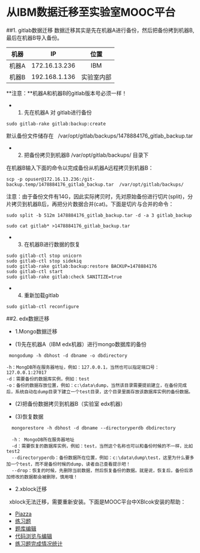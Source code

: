 # 从IBM数据迁移至实验室MOOC平台
##1. gitlab数据迁移
数据迁移其实是先在机器A进行备份，然后把备份拷到机器B, 最后在机器B导入备份。

| 机器 | IP | 位置 |
| :-------: | :-------: | :-----:|
|机器A|172.16.13.236|IBM |
|机器B|192.168.1.136|实验室内部|
**注意：**机器A和机器B的gitlab版本号必须一样！

+ 1. 先在机器A 对 gitlab进行备份
```
sudo gitlab-rake gitlab:backup:create
```
   默认备份文件储存在   /var/opt/gitlab/backups/1478884176_gitlab_backup.tar 

+ 2. 把备份拷贝到机器B  /var/opt/gitlab/backups/ 目录下

在机器B输入下面的命令以完成备份从机器A远程拷贝到机器B：
```
scp -p opuser@172.16.13.236:/git-backup.temp/1478884176_gitlab_backup.tar  /var/opt/gitlab/backups/  
```
注意：由于备份文件有14G，因此实际拷贝时，先对原始备份进行切片(split)，分片拷贝到机器B后，再把分片数据合并(cat)。下面是切片与合并的命令：
```
sudo split -b 512m 1478884176_gitlab_backup.tar -d -a 3 gitlab_backup
```
```
sudo cat gitlab* >1478884176_gitlab_backup.tar  
```
+ 3. 在机器B进行数据的恢复

```
sudo gitlab-ctl stop unicorn
sudo gitlab-ctl stop sidekiq
sudo gitlab-rake gitlab:backup:restore BACKUP=1478884176   
sudo gitlab-ctl start
sudo gitlab-rake gitlab:check SANITIZE=true
```

+ 4. 重新加载gitlab

```
sudo gitlab-ctl reconfigure
```

##2. edx数据迁移

+ 1.Mongo数据迁移

 * (1)先在机器A（IBM edx机器）进行mongo数据库的备份
  
```
 mongodump -h dbhost -d dbname -o dbdirectory
```
  
```
-h：MongDB所在服务器地址，例如：127.0.0.1，当然也可以指定端口号：127.0.0.1:27017
-d：需要备份的数据库实例，例如：test
-o：备份的数据存放位置，例如：c:\data\dump，当然该目录需要提前建立，在备份完成后，系统自动在dump目录下建立一个test目录，这个目录里面存放该数据库实例的备份数据。

```

 * (2)把备份数据拷贝到机器B（实验室 edx机器）
  
 * (3)恢复数据
 
```
  mongorestore -h dbhost -d dbname --directoryperdb dbdirectory
```

```
  -h： MongoDB所在服务器地址
  -d：需要恢复的数据库实例，例如：test，当然这个名称也可以和备份时候的不一样，比如test2
  --directoryperdb：备份数据所在位置，例如：c:\data\dump\test，这里为什么要多加一个test，而不是备份时候的dump，读者自己查看提示吧！
  --drop：恢复的时候，先删除当前数据，然后恢复备份的数据。就是说，恢复后，备份后添加修改的数据都会被删除，慎用哦！

```
+ 2.xblock迁移

   xblock无法迁移，需要重新安装。下面是MOOC平台中XBlcok安装的帮助：
   
 * [Piazza](https://github.com/jennyzhang8800/mooc-PiazzaXBlock)
  
 * [练习题](https://github.com/jennyzhang8800/mooc-Quizzes2XBlock)
 * [题库编辑](https://github.com/jennyzhang8800/mooc-ExerciseMdf)
 * [代码浏览与编辑](https://github.com/xyongcn/online_experiment_platform/tree/master/XBlock)
 * [练习题完成情况统计](https://github.com/jennyzhang8800/mooc-StatisticXblock)
